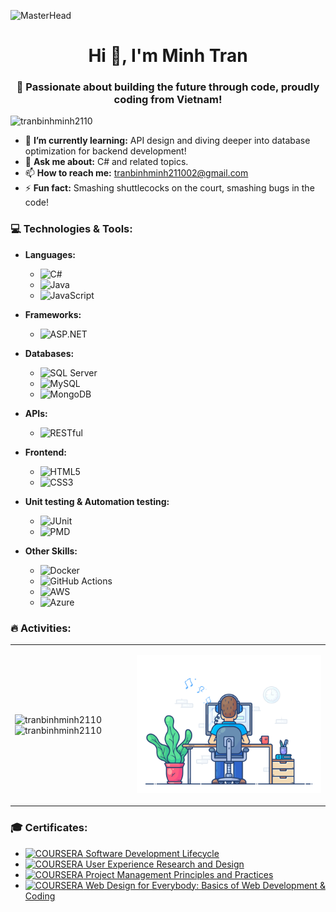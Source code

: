 ![MasterHead](https://images-wixmp-ed30a86b8c4ca887773594c2.wixmp.com/f/f15d07fb-c5ab-4e10-86c7-983f7746eb48/dgdidfa-0a46e71a-b401-4b73-ac6c-80627deb1503.gif?token=eyJ0eXAiOiJKV1QiLCJhbGciOiJIUzI1NiJ9.eyJzdWIiOiJ1cm46YXBwOjdlMGQxODg5ODIyNjQzNzNhNWYwZDQxNWVhMGQyNmUwIiwiaXNzIjoidXJuOmFwcDo3ZTBkMTg4OTgyMjY0MzczYTVmMGQ0MTVlYTBkMjZlMCIsIm9iaiI6W1t7InBhdGgiOiJcL2ZcL2YxNWQwN2ZiLWM1YWItNGUxMC04NmM3LTk4M2Y3NzQ2ZWI0OFwvZGdkaWRmYS0wYTQ2ZTcxYS1iNDAxLTRiNzMtYWM2Yy04MDYyN2RlYjE1MDMuZ2lmIn1dXSwiYXVkIjpbInVybjpzZXJ2aWNlOmZpbGUuZG93bmxvYWQiXX0.cgl73oWrDBjaV1JjWfUZ8EG4JP4pJQyA7WX32tG3iHk)

<h1 align="center">Hi 👋, I'm Minh Tran</h1>
<h3 align="center">🚀 Passionate about building the future through code, proudly coding from Vietnam!</h3>

<p align="left">
  <img src="https://komarev.com/ghpvc/?username=tranbinhminh2110&label=Profile%20views&color=0e75b6&style=flat" alt="tranbinhminh2110" />
</p>

- 🌱 **I’m currently learning:** API design and diving deeper into database optimization for backend development!
- 💬 **Ask me about:** C# and related topics.
- 📫 **How to reach me:** tranbinhminh211002@gmail.com
- ⚡ **Fun fact:** Smashing shuttlecocks on the court, smashing bugs in the code!

<h3 align="left">💻 Technologies & Tools:</h3>

- **Languages:**
  - ![C#](https://img.shields.io/badge/-C%23-239120?style=flat-square&logo=csharp&logoColor=white)
  - ![Java](https://img.shields.io/badge/-Java-007396?style=flat-square&logo=java&logoColor=white)
  - ![JavaScript](https://img.shields.io/badge/-JavaScript-F7DF1E?style=flat-square&logo=javascript&logoColor=black)

- **Frameworks:**
  - ![ASP.NET](https://img.shields.io/badge/-ASP.NET%20Core-512BD4?style=flat-square&logo=dotnet&logoColor=white)

- **Databases:**
  - ![SQL Server](https://img.shields.io/badge/-SQL%20Server-CC2927?style=flat-square&logo=microsoftsqlserver&logoColor=white)
  - ![MySQL](https://img.shields.io/badge/-MySQL-4479A1?style=flat-square&logo=mysql&logoColor=white) 
  - ![MongoDB](https://img.shields.io/badge/-MongoDB-47A248?style=flat-square&logo=mongodb&logoColor=white)

- **APIs:**
  - ![RESTful](https://img.shields.io/badge/-RESTful-00BFFF?style=flat-square)

- **Frontend:**
  - ![HTML5](https://img.shields.io/badge/-HTML5-E34F26?style=flat-square&logo=html5&logoColor=white) 
  - ![CSS3](https://img.shields.io/badge/-CSS3-1572B6?style=flat-square&logo=css3&logoColor=white) 

- **Unit testing & Automation testing:**
  - ![JUnit](https://img.shields.io/badge/-JUnit-25A162?style=flat-square&logo=junit5&logoColor=white)
  - ![PMD](https://img.shields.io/badge/-PMD-00BFFF?style=flat-square)
- **Other Skills:**
  - ![Docker](https://img.shields.io/badge/-Docker-2496ED?style=flat-square&logo=docker&logoColor=white) 
  - ![GitHub Actions](https://img.shields.io/badge/-GitHub%20Actions-2088FF?style=flat-square&logo=githubactions&logoColor=white) 
  - ![AWS](https://img.shields.io/badge/-AWS-232F3E?style=flat-square&logo=amazonaws&logoColor=white) 
  - ![Azure](https://img.shields.io/badge/-Azure-0078D4?style=flat-square&logo=microsoftazure&logoColor=white)

<h3 align="left">🔥 Activities:</h3>

<table style="width:100%;">
  <tr>
    <td>
      <img src="https://github-readme-stats.vercel.app/api/top-langs/?username=tranbinhminh2110&bg_color=FFFFFF00&text_color=179fa3&layout=compact&langs_count=10&custom_title=Top%20Languages" alt="tranbinhminh2110" width="100%"/>
      <img src="https://github-readme-stats.vercel.app/api?username=tranbinhminh2110&bg_color=FFFFFF00&text_color=179fa3&show_icons=true&count_private=true&include_all_commits=true&custom_title=GitHub%20Activity" alt="tranbinhminh2110" width="100%"/>
    </td>
    <td>
      <p align="center"> 
        <img src="https://raw.githubusercontent.com/SupianIDz/SupianIDz/main/coding.gif" alt="dev" width="100%"/>
      </p>
    </td>
  </tr>
</table>

<h3 align="left">🎓 Certificates:</h3>

- [![COURSERA](https://img.shields.io/badge/-COURSERA-blue) Software Development Lifecycle](https://coursera.org/share/6e60d79fabc8754d53394e5bda89ec90)
- [![COURSERA](https://img.shields.io/badge/-COURSERA-blue) User Experience Research and Design](https://coursera.org/share/da31b6fd3f90326a084ed67875fe98b8)
- [![COURSERA](https://img.shields.io/badge/-COURSERA-blue) Project Management Principles and Practices](https://coursera.org/share/c45867a36da650a6c9b3af60872a9ded)
- [![COURSERA](https://img.shields.io/badge/-COURSERA-blue) Web Design for Everybody: Basics of Web Development & Coding](https://coursera.org/share/37aacb5c5b4437a0e13422af947cc644)
